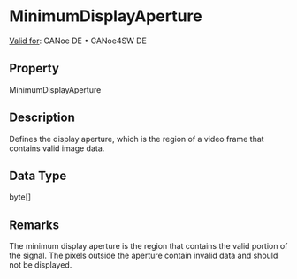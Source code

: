 # MinimumDisplayAperture

[Valid for](../../../Shared/FeatureAvailability.md): CANoe DE • CANoe4SW DE

## Property

MinimumDisplayAperture

## Description

Defines the display aperture, which is the region of a video frame that contains valid image data.

## Data Type

byte[]

## Remarks

The minimum display aperture is the region that contains the valid portion of the signal. The pixels outside the aperture contain invalid data and should not be displayed.
